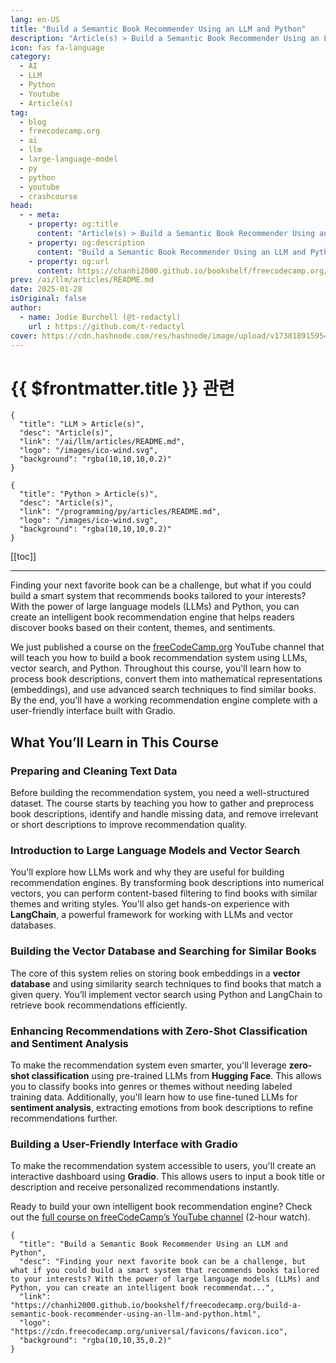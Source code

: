 ```yaml
---
lang: en-US
title: "Build a Semantic Book Recommender Using an LLM and Python"
description: "Article(s) > Build a Semantic Book Recommender Using an LLM and Python"
icon: fas fa-language
category:
  - AI
  - LLM
  - Python
  - Youtube
  - Article(s)
tag:
  - blog
  - freecodecamp.org
  - ai
  - llm
  - large-language-model
  - py
  - python
  - youtube
  - crashcourse
head:
  - - meta:
    - property: og:title
      content: "Article(s) > Build a Semantic Book Recommender Using an LLM and Python"
    - property: og:description
      content: "Build a Semantic Book Recommender Using an LLM and Python"
    - property: og:url
      content: https://chanhi2000.github.io/bookshelf/freecodecamp.org/build-a-semantic-book-recommender-using-an-llm-and-python.html
prev: /ai/llm/articles/README.md
date: 2025-01-28
isOriginal: false
author:
  - name: Jodie Burchell (@t-redactyl)
    url : https://github.com/t-redactyl
cover: https://cdn.hashnode.com/res/hashnode/image/upload/v1738189159544/c76e8b2c-46c2-4efd-9f4c-9891702a21b8.png
---
```


# {{ $frontmatter.title }} 관련

```component VPCard
{
  "title": "LLM > Article(s)",
  "desc": "Article(s)",
  "link": "/ai/llm/articles/README.md",
  "logo": "/images/ico-wind.svg",
  "background": "rgba(10,10,10,0.2)"
}
```

```component VPCard
{
  "title": "Python > Article(s)",
  "desc": "Article(s)",
  "link": "/programming/py/articles/README.md",
  "logo": "/images/ico-wind.svg",
  "background": "rgba(10,10,10,0.2)"
}
```

[[toc]]

---

<SiteInfo
  name="Build a Semantic Book Recommender Using an LLM and Python"
  desc="Finding your next favorite book can be a challenge, but what if you could build a smart system that recommends books tailored to your interests? With the power of large language models (LLMs) and Python, you can create an intelligent book recommendat..."
  url="https://freecodecamp.org/news/build-a-semantic-book-recommender-using-an-llm-and-python"
  logo="https://cdn.freecodecamp.org/universal/favicons/favicon.ico"
  preview="https://cdn.hashnode.com/res/hashnode/image/upload/v1738189159544/c76e8b2c-46c2-4efd-9f4c-9891702a21b8.png"/>

Finding your next favorite book can be a challenge, but what if you could build a smart system that recommends books tailored to your interests? With the power of large language models (LLMs) and Python, you can create an intelligent book recommendation engine that helps readers discover books based on their content, themes, and sentiments.

We just published a course on the [<FontIcon icon="fa-brands fa-free-code-camp"/>freeCodeCamp.org](http://freeCodeCamp.org) YouTube channel that will teach you how to build a book recommendation system using LLMs, vector search, and Python. Throughout this course, you'll learn how to process book descriptions, convert them into mathematical representations (embeddings), and use advanced search techniques to find similar books. By the end, you'll have a working recommendation engine complete with a user-friendly interface built with Gradio.

## What You’ll Learn in This Course

### Preparing and Cleaning Text Data

Before building the recommendation system, you need a well-structured dataset. The course starts by teaching you how to gather and preprocess book descriptions, identify and handle missing data, and remove irrelevant or short descriptions to improve recommendation quality.

### Introduction to Large Language Models and Vector Search

You'll explore how LLMs work and why they are useful for building recommendation engines. By transforming book descriptions into numerical vectors, you can perform content-based filtering to find books with similar themes and writing styles. You'll also get hands-on experience with **LangChain**, a powerful framework for working with LLMs and vector databases.

### Building the Vector Database and Searching for Similar Books

The core of this system relies on storing book embeddings in a **vector database** and using similarity search techniques to find books that match a given query. You’ll implement vector search using Python and LangChain to retrieve book recommendations efficiently.

### Enhancing Recommendations with Zero-Shot Classification and Sentiment Analysis

To make the recommendation system even smarter, you'll leverage **zero-shot classification** using pre-trained LLMs from **Hugging Face**. This allows you to classify books into genres or themes without needing labeled training data. Additionally, you'll learn how to use fine-tuned LLMs for **sentiment analysis**, extracting emotions from book descriptions to refine recommendations further.

### Building a User-Friendly Interface with Gradio

To make the recommendation system accessible to users, you'll create an interactive dashboard using **Gradio**. This allows users to input a book title or description and receive personalized recommendations instantly.

Ready to build your own intelligent book recommendation engine? Check out the [<FontIcon icon="fa-brands fa-youtube"/>full course on freeCodeCamp’s YouTube channel](https://youtu.be/Q7mS1VHm3Yw) (2-hour watch).

<VidStack src="youtube/Q7mS1VHm3Yw" />

<!-- TODO: add ARTICLE CARD -->
```component VPCard
{
  "title": "Build a Semantic Book Recommender Using an LLM and Python",
  "desc": "Finding your next favorite book can be a challenge, but what if you could build a smart system that recommends books tailored to your interests? With the power of large language models (LLMs) and Python, you can create an intelligent book recommendat...",
  "link": "https://chanhi2000.github.io/bookshelf/freecodecamp.org/build-a-semantic-book-recommender-using-an-llm-and-python.html",
  "logo": "https://cdn.freecodecamp.org/universal/favicons/favicon.ico",
  "background": "rgba(10,10,35,0.2)"
}
```
